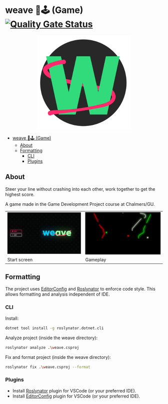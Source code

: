 # weave 🧵🕹️ (Game) [![Quality Gate Status](https://sonarcloud.io/api/project_badges/measure?project=weave-game_weave&metric=alert_status)](https://sonarcloud.io/summary/new_code?id=weave-game_weave)

<div align="center">
  <img width="300" src="readme/logo.png">
</div>

- [weave 🧵🕹️ (Game) ](#weave-️-game-)
  - [About](#about)
  - [Formatting](#formatting)
    - [CLI](#cli)
    - [Plugins](#plugins)

## About

Steer your line without crashing into each other, work together to get the highest score.

A game made in the Game Development Project course at Chalmers/GU.

<center>
  <table>
    <tr>
      <td>
        <img width="300" src="readme/start-screen.png">
      </td>
      <td>
        <img width="300" src="readme/in-game.png">
      </td>
    </tr>
    <tr>
      <td>Start screen</td>
      <td>Gameplay</td>
    </tr>
  </table>
</center>

## Formatting

The project uses [EditorConfig](https://editorconfig.org/) and [Roslynator](https://github.com/dotnet/roslynator) to enforce code style. This allows formatting and analysis independent of IDE.

### CLI

Install:

```bash
dotnet tool install -g roslynator.dotnet.cli
```

Analyze project (inside the weave directory):

```bash
roslynator analyze .\weave.csproj
```

Fix and format project (inside the weave directory):

```bash
roslynator fix .\weave.csproj --format
```

### Plugins

- Install [Roslynator](https://marketplace.visualstudio.com/items?itemName=josefpihrt-vscode.roslynator) plugin for VSCode (or your preferred IDE).
- Install [EditorConfig](https://marketplace.visualstudio.com/items?itemName=EditorConfig.EditorConfig) plugin for VSCode (or your preferred IDE).
